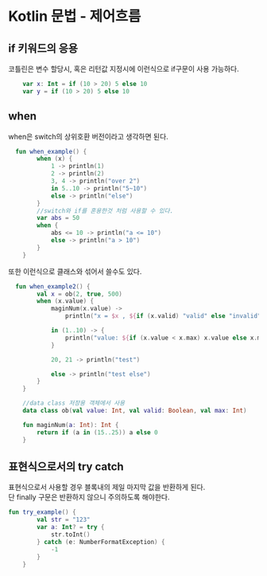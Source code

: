# Kotlin 문법 - 제어흐름

## if 키워드의 응용
코틀린은 변수 할당시, 혹은 리턴값 지정시에 이런식으로 if구문이 사용 가능하다.
```kotlin
    var x: Int = if (10 > 20) 5 else 10
    var y = if (10 > 20) 5 else 10
```

## when
when은 switch의 상위호환 버전이라고 생각하면 된다.
```kotlin
  fun when_example() {
        when (x) {
            1 -> println(1)
            2 -> println(2)
            3, 4 -> println("over 2")
            in 5..10 -> println("5~10")
            else -> println("else")
        }
        //switch와 if를 혼용한것 처럼 사용할 수 있다.
        var abs = 50
        when {
            abs <= 10 -> println("a <= 10")
            else -> println("a > 10")
        }
    }
```
또한 이런식으로 클래스와 섞어서 쓸수도 있다.
```kotlin
  fun when_example2() {
        val x = ob(2, true, 500)
        when (x.value) {
            maginNum(x.value) -> 
                println("x = $x , ${if (x.valid) "valid" else "invalid"}")

            in (1..10) -> {
                println("value: ${if (x.value < x.max) x.value else x.max}")
            }                                                                   

            20, 21 -> println("test")

            else -> println("test else")
        }
    }

    //data class 저장용 객체에서 사용
    data class ob(val value: Int, val valid: Boolean, val max: Int)

    fun maginNum(a: Int): Int {
        return if (a in (15..25)) a else 0
    }
```

## 표현식으로서의 try catch
표현식으로서 사용할 경우 블록내의 제일 마지막 값을 반환하게 된다.  
단 finally 구문은 반환하지 않으니 주의하도록 해야한다.
```kotlin
fun try_example() {
        val str = "123"
        var a: Int? = try {
            str.toInt()
        } catch (e: NumberFormatException) {
            -1
        }
    }
```  